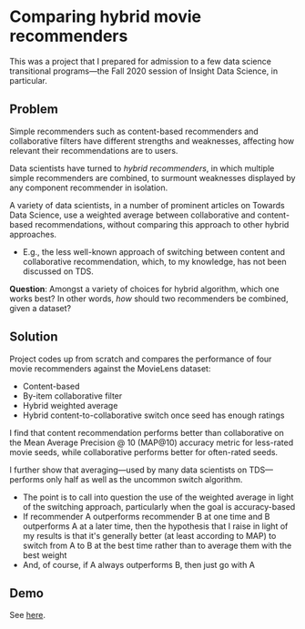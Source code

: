 # Comparing hybrid movie recommenders

This was a project that I prepared for admission to a few data science transitional programs—the Fall 2020 session of Insight Data Science, in particular.

## Problem

Simple recommenders such as content-based recommenders and collaborative filters have different strengths and weaknesses, affecting how relevant their recommendations are to users.

Data scientists have turned to <I>hybrid recommenders</I>, in which multiple simple recommenders are combined, to surmount weaknesses displayed by any component recommender in isolation.

A variety of data scientists, in a number of prominent articles on Towards Data Science, use a weighted average between collaborative and content-based recommendations, without comparing this approach to other hybrid approaches.
- E.g., the less well-known approach of switching between content and collaborative recommendation, which, to my knowledge, has not been discussed on TDS.

<b>Question</b>: Amongst a variety of choices for hybrid algorithm, which one works best? In other words, <i>how</i> should two recommenders be combined, given a dataset?

## Solution

Project codes up from scratch and compares the performance of four movie recommenders against the MovieLens dataset: 
- Content-based
- By-item collaborative filter
- Hybrid weighted average
- Hybrid content-to-collaborative switch once seed has enough ratings

I find that content recommendation performs better than collaborative on the Mean Average Precision @ 10 (MAP@10) accuracy metric for less-rated movie seeds, while collaborative performs better for often-rated seeds.

I further show that averaging—used by many data scientists on TDS—performs only half as well as the uncommon switch algorithm. 
- The point is to call into question the use of the weighted average in light of the switching approach, particularly when the goal is accuracy-based
- If recommender A outperforms recommender B at one time and B outperforms A at a later time, then the hypothesis that I raise in light of my results is that it's generally better (at least according to MAP) to switch from A to B at the best time rather than to average them with the best weight
- And, of course, if A always outperforms B, then just go with A

## Demo

See [here](https://github.com/jzymet/recommender/blob/master/demo.ipynb).